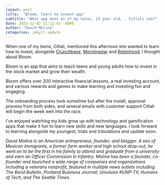 ```yaml
---
layout: post
title:  "Bloom, learn to invest app"
subtitle: "What app does on of my twins, 13 year old, . Citlali use?"
date: 2023-12-02 11:12:43 -0800
author: "David Molina"
categories: jekyll update
---
```


When one of my twins, Citlali, mentioned this afternoon she wanted to learn how to invest, alongside [Crunchbase](https://www.crunchbase.com/), [Morningstar](https://www.morningstar.com/) and [Robinhood](https://robinhood.com/us/en/), I thought about Bloom.

Bloom is an app that aims to teach teens and young adults how to invest in the stock market and grow their wealth.

Bloom offers over 200 interactive financial lessons, a real investing account, and various rewards and games to make learning and investing fun and engaging.

The onboarding process took sometime but after the install, approval process from both sides, and several emails with customer support Citlali will begin the week well into the race.

I've enjoyed watching my kids grow up with technology and gamification apps that make it fun to learn new skills and new languages. I look forward to learning alongside my youngest, trials and tribulations and update soon.

*David Molina is an American entrepreneur, founder, and blogger. A son of Mexican immigrants, a former farm worker and high school drop-out, he went on to be the first in his family to attend and graduate from a university and earn an Officer Commission in Infantry. Molina has been a founder, co-founder and launched a wide range of companies and organizations including a veterans nonprofit, featured in multiple news outlets including The Bend Bulletin, Portland Business Journal, Univision KUNP-TV, Humans of Tech, and The Seattle Times.*
